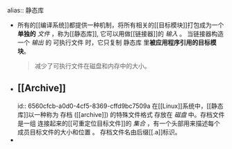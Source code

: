 alias:: 静态库

- 所有的[[编译系统]]都提供一种机制，将所有相关的[[目标模块]]打包成为一个**单独的** *文件* ，称为[[静态库]], 它可以用做[[链接器]]的 *输入* 。
  当链接器构造一个 *输出* 的 可执行文件 时，它只复制 静态库 里**被应用程序引用的目标模块**。
  >减少了可执行文件在磁盘和内存中的大小。
- ## [[Archive]]
  id:: 6560cfcb-a0d0-4cf5-8369-cffd9bc7509a
  在[[Linux]]系统中，[[静态库]]以一种称为 存档 ([[archive]]) 的特殊文件格式 存放在 *磁盘* 中。存档文件是一组 连接起来的[[可重定位目标文件]]的 *集合* ，有一个头部用来描述每个成员目标文件的大小和位置 。
  存档文件名由后缀[[.a]]标识。
-